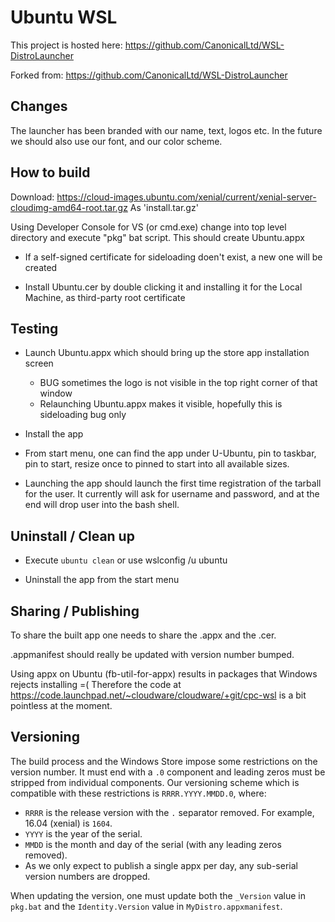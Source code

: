 # Ubuntu WSL

This project is hosted here: https://github.com/CanonicalLtd/WSL-DistroLauncher

Forked from: https://github.com/CanonicalLtd/WSL-DistroLauncher

## Changes

The launcher has been branded with our name, text, logos etc.
In the future we should also use our font, and our color scheme.

## How to build

Download:
https://cloud-images.ubuntu.com/xenial/current/xenial-server-cloudimg-amd64-root.tar.gz
As 'install.tar.gz'

Using Developer Console for VS (or cmd.exe) change into top level
directory and execute "pkg" bat script. This should create Ubuntu.appx

- If a self-signed certificate for sideloading doen't exist, a new one
  will be created

- Install Ubuntu.cer by double clicking it and installing it for the
  Local Machine, as third-party root certificate

## Testing

- Launch Ubuntu.appx which should bring up the store app installation screen
  - BUG sometimes the logo is not visible in the top right corner of that window
  - Relaunching Ubuntu.appx makes it visible, hopefully this is sideloading bug only

- Install the app

- From start menu, one can find the app under U-Ubuntu, pin to
  taskbar, pin to start, resize once to pinned to start into all
  available sizes.

- Launching the app should launch the first time registration of the
  tarball for the user. It currently will ask for username and
  password, and at the end will drop user into the bash shell.

## Uninstall / Clean up

- Execute `ubuntu clean` or use wslconfig /u ubuntu

- Uninstall the app from the start menu

## Sharing / Publishing

To share the built app one needs to share the .appx and the .cer.

.appmanifest should really be updated with version number bumped.

Using appx on Ubuntu (fb-util-for-appx) results in packages that
Windows rejects installing =( Therefore the code at
https://code.launchpad.net/~cloudware/cloudware/+git/cpc-wsl is a bit
pointless at the moment.

## Versioning

The build process and the Windows Store impose some restrictions on the version
number. It must end with a `.0` component and leading zeros must be stripped
from individual components. Our versioning scheme which is compatible with
these restrictions is `RRRR.YYYY.MMDD.0`, where:

- `RRRR` is the release version with the `.` separator removed. For example,
  16.04 (xenial) is `1604`.
- `YYYY` is the year of the serial.
- `MMDD` is the month and day of the serial (with any leading zeros removed).
- As we only expect to publish a single appx per day, any sub-serial version
  numbers are dropped.

When updating the version, one must update both the `_Version` value in
`pkg.bat` and the `Identity.Version` value in `MyDistro.appxmanifest`.
